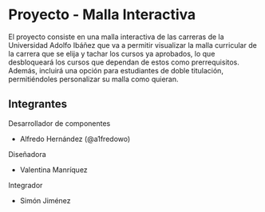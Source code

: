 # Proyecto - Malla Interactiva
El proyecto consiste en una malla interactiva de las carreras de la Universidad Adolfo Ibáñez que va a permitir visualizar la malla curricular de la carrera que se elija y tachar los cursos ya aprobados, lo que desbloqueará los cursos que dependan de estos como prerrequisitos. Además, incluirá una opción para estudiantes de doble titulación, permitiéndoles personalizar su malla como quieran.   

## Integrantes 
Desarrollador de componentes
- Alfredo Hernández (@a1fredowo)
  
Diseñadora  
- Valentina Manríquez  
  
Integrador  
- Simón Jiménez

